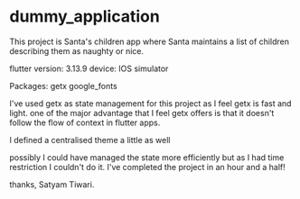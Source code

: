 # dummy_application

This project is Santa's children app where Santa maintains a list of children describing them as naughty or nice.

flutter version: 3.13.9 
device: IOS simulator

Packages: 
getx
google_fonts

I've used getx as state management for this project as I feel getx is fast and light. one of the major advantage that 
I feel getx offers is that it doesn't follow the flow of context in flutter apps.

I defined a centralised theme a little as well 

possibly I could have managed the state more efficiently but as I had time restriction I couldn't do it.
I've completed the project in an hour and a half!

thanks,
Satyam Tiwari.
